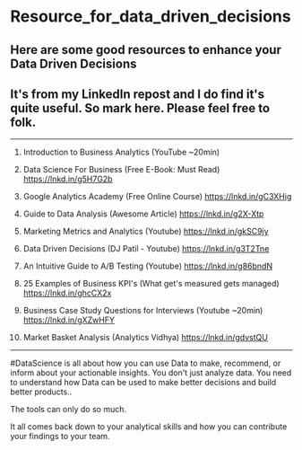 # Resource_for_data_driven_decisions
## Here are some good resources to enhance your Data Driven Decisions
## It's from my LinkedIn repost and I do find it's quite useful. So mark here. Please feel free to folk.

- - -
1. Introduction to Business Analytics (YouTube ~20min)
[](https://lnkd.in/gxq2EFc)

2. Data Science For Business (Free E-Book: Must Read)
https://lnkd.in/g5H7G2b

3. Google Analytics Academy (Free Online Course)
https://lnkd.in/gC3XHig

4. Guide to Data Analysis (Awesome Article)
https://lnkd.in/g2X-Xtp

5. Marketing Metrics and Analytics (Youtube)
https://lnkd.in/gkSC9jy

6. Data Driven Decisions (DJ Patil - Youtube)
https://lnkd.in/g3T2Tne

7. An Intuitive Guide to A/B Testing (Youtube)
https://lnkd.in/g86bndN

8. 25 Examples of Business KPI's (What get's measured gets managed)
https://lnkd.in/ghcCX2x

9. Business Case Study Questions for Interviews (Youtube ~20min)
https://lnkd.in/gXZwHFY

10. Market Basket Analysis (Analytics Vidhya)
https://lnkd.in/gdvstQU

- - -
#DataScience is all about how you can use Data to make, recommend, or inform about your actionable insights. You don't just analyze data. You need to understand how Data can be used to make better decisions and build better products.. 

The tools can only do so much. 

It all comes back down to your analytical skills and how you can contribute your findings to your team. 
